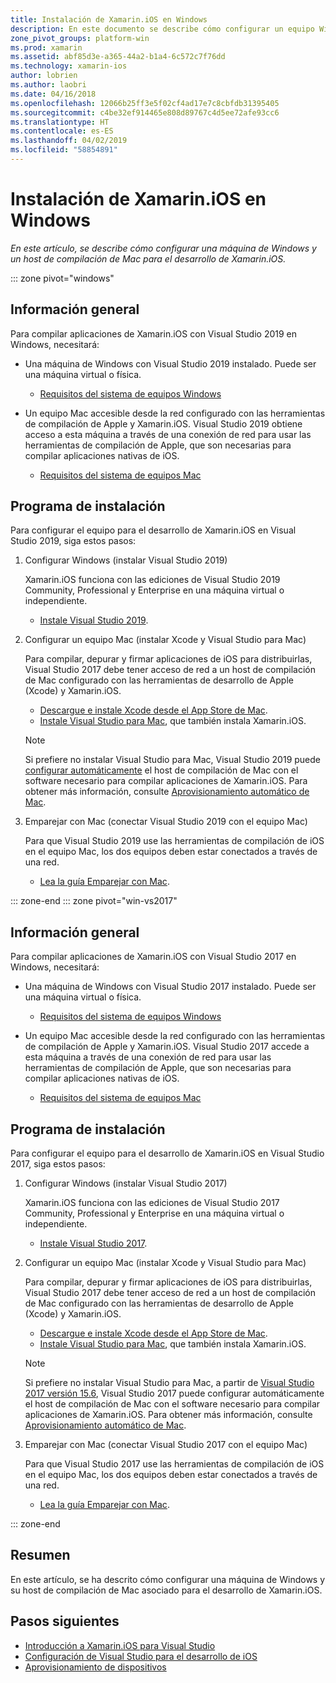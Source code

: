 ```yaml
---
title: Instalación de Xamarin.iOS en Windows
description: En este documento se describe cómo configurar un equipo Windows, como configurar un host de compilación de Mac y cómo emparejar el equipo Windows con el host de compilación de Mac para el desarrollo de Xamarin.iOS.
zone_pivot_groups: platform-win
ms.prod: xamarin
ms.assetid: abf85d3e-a365-44a2-b1a4-6c572c7f76dd
ms.technology: xamarin-ios
author: lobrien
ms.author: laobri
ms.date: 04/16/2018
ms.openlocfilehash: 12066b25ff3e5f02cf4ad17e7c8cbfdb31395405
ms.sourcegitcommit: c4be32ef914465e808d89767c4d5ee72afe93cc6
ms.translationtype: HT
ms.contentlocale: es-ES
ms.lasthandoff: 04/02/2019
ms.locfileid: "58854891"
---
```

# <a name="installing-xamarinios-on-windows"></a>Instalación de Xamarin.iOS en Windows

_En este artículo, se describe cómo configurar una máquina de Windows y un host de compilación de Mac para el desarrollo de Xamarin.iOS._

::: zone pivot="windows"

## <a name="overview"></a>Información general

Para compilar aplicaciones de Xamarin.iOS con Visual Studio 2019 en Windows, necesitará:

- Una máquina de Windows con Visual Studio 2019 instalado. Puede ser una máquina virtual o física.

  - [Requisitos del sistema de equipos Windows](~/cross-platform/get-started/requirements.md#windows-requirements)

- Un equipo Mac accesible desde la red configurado con las herramientas de compilación de Apple y Xamarin.iOS. Visual Studio 2019 obtiene acceso a esta máquina a través de una conexión de red para usar las herramientas de compilación de Apple, que son necesarias para compilar aplicaciones nativas de iOS.

  - [Requisitos del sistema de equipos Mac](~/cross-platform/get-started/requirements.md#macos-requirements)

## <a name="setup"></a>Programa de instalación

Para configurar el equipo para el desarrollo de Xamarin.iOS en Visual Studio 2019, siga estos pasos:

1. Configurar Windows (instalar Visual Studio 2019)

    Xamarin.iOS funciona con las ediciones de Visual Studio 2019 Community, Professional y Enterprise en una máquina virtual o independiente.

    - [Instale Visual Studio 2019](~/get-started/installation/windows.md).

2. Configurar un equipo Mac (instalar Xcode y Visual Studio para Mac)

    Para compilar, depurar y firmar aplicaciones de iOS para distribuirlas, Visual Studio 2017 debe tener acceso de red a un host de compilación de Mac configurado con las herramientas de desarrollo de Apple (Xcode) y Xamarin.iOS.

    - [Descargue e instale Xcode desde el App Store de Mac](https://itunes.apple.com/us/app/xcode/id497799835?mt=12). 
    - [Instale Visual Studio para Mac](https://docs.microsoft.com/visualstudio/mac/installation), que también instala Xamarin.iOS.

    > [!NOTE]
    > Si prefiere no instalar Visual Studio para Mac, Visual Studio 2019 puede [configurar automáticamente](https://docs.microsoft.com/visualstudio/releasenotes/vs2017-relnotes#automatic-macos-provisioning) el host de compilación de Mac con el software necesario para compilar aplicaciones de Xamarin.iOS. Para obtener más información, consulte [Aprovisionamiento automático de Mac](~/ios/get-started/installation/windows/connecting-to-mac/index.md#automatic-mac-provisioning).

3. Emparejar con Mac (conectar Visual Studio 2019 con el equipo Mac)

    Para que Visual Studio 2019 use las herramientas de compilación de iOS en el equipo Mac, los dos equipos deben estar conectados a través de una red.

    - [Lea la guía Emparejar con Mac](~/ios/get-started/installation/windows/connecting-to-mac/index.md).

::: zone-end
::: zone pivot="win-vs2017"

## <a name="overview"></a>Información general

Para compilar aplicaciones de Xamarin.iOS con Visual Studio 2017 en Windows, necesitará:

-  Una máquina de Windows con Visual Studio 2017 instalado. Puede ser una máquina virtual o física.
    - [Requisitos del sistema de equipos Windows](~/cross-platform/get-started/requirements.md#windows-requirements)
    
-  Un equipo Mac accesible desde la red configurado con las herramientas de compilación de Apple y Xamarin.iOS. Visual Studio 2017 accede a esta máquina a través de una conexión de red para usar las herramientas de compilación de Apple, que son necesarias para compilar aplicaciones nativas de iOS. 
    - [Requisitos del sistema de equipos Mac](~/cross-platform/get-started/requirements.md#macos-requirements)

## <a name="setup"></a>Programa de instalación

Para configurar el equipo para el desarrollo de Xamarin.iOS en Visual Studio 2017, siga estos pasos:

1. Configurar Windows (instalar Visual Studio 2017)

    Xamarin.iOS funciona con las ediciones de Visual Studio 2017 Community, Professional y Enterprise en una máquina virtual o independiente.
    
    - [Instale Visual Studio 2017](~/get-started/installation/windows.md).

2. Configurar un equipo Mac (instalar Xcode y Visual Studio para Mac)

    Para compilar, depurar y firmar aplicaciones de iOS para distribuirlas, Visual Studio 2017 debe tener acceso de red a un host de compilación de Mac configurado con las herramientas de desarrollo de Apple (Xcode) y Xamarin.iOS.

    - [Descargue e instale Xcode desde el App Store de Mac](https://itunes.apple.com/us/app/xcode/id497799835?mt=12). 
    - [Instale Visual Studio para Mac](https://docs.microsoft.com/visualstudio/mac/installation), que también instala Xamarin.iOS.

    > [!NOTE]
    > Si prefiere no instalar Visual Studio para Mac, a partir de [Visual Studio 2017 versión 15.6](https://docs.microsoft.com/visualstudio/releasenotes/vs2017-relnotes#automatic-macos-provisioning), Visual Studio 2017 puede configurar automáticamente el host de compilación de Mac con el software necesario para compilar aplicaciones de Xamarin.iOS. Para obtener más información, consulte [Aprovisionamiento automático de Mac](~/ios/get-started/installation/windows/connecting-to-mac/index.md#automatic-mac-provisioning).

3. Emparejar con Mac (conectar Visual Studio 2017 con el equipo Mac)

    Para que Visual Studio 2017 use las herramientas de compilación de iOS en el equipo Mac, los dos equipos deben estar conectados a través de una red.

    - [Lea la guía Emparejar con Mac](~/ios/get-started/installation/windows/connecting-to-mac/index.md).

::: zone-end

## <a name="summary"></a>Resumen

En este artículo, se ha descrito cómo configurar una máquina de Windows y su host de compilación de Mac asociado para el desarrollo de Xamarin.iOS.

## <a name="next-steps"></a>Pasos siguientes

- [Introducción a Xamarin.iOS para Visual Studio](introduction-to-xamarin-ios-for-visual-studio.md)
- [Configuración de Visual Studio para el desarrollo de iOS](config-options.md)
- [Aprovisionamiento de dispositivos](~/ios/get-started/installation/device-provisioning/index.md)
